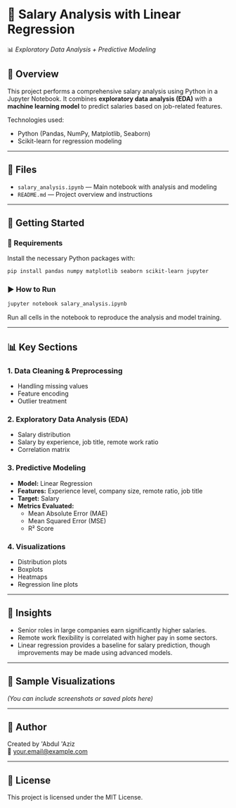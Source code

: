 # 💼 Salary Analysis with Linear Regression

📊 *Exploratory Data Analysis + Predictive Modeling*

## 🧾 Overview

This project performs a comprehensive salary analysis using Python in a Jupyter Notebook. It combines **exploratory data analysis (EDA)** with a **machine learning model** to predict salaries based on job-related features.

Technologies used:
- Python (Pandas, NumPy, Matplotlib, Seaborn)
- Scikit-learn for regression modeling

---

## 📁 Files

- `salary_analysis.ipynb` — Main notebook with analysis and modeling
- `README.md` — Project overview and instructions

---

## 🚀 Getting Started

### 🔧 Requirements

Install the necessary Python packages with:

```bash
pip install pandas numpy matplotlib seaborn scikit-learn jupyter
```

### ▶️ How to Run

```bash
jupyter notebook salary_analysis.ipynb
```

Run all cells in the notebook to reproduce the analysis and model training.

---

## 📊 Key Sections

### 1. Data Cleaning & Preprocessing
- Handling missing values
- Feature encoding
- Outlier treatment

### 2. Exploratory Data Analysis (EDA)
- Salary distribution
- Salary by experience, job title, remote work ratio
- Correlation matrix

### 3. Predictive Modeling
- **Model:** Linear Regression
- **Features:** Experience level, company size, remote ratio, job title
- **Target:** Salary
- **Metrics Evaluated:**
  - Mean Absolute Error (MAE)
  - Mean Squared Error (MSE)
  - R² Score

### 4. Visualizations
- Distribution plots
- Boxplots
- Heatmaps
- Regression line plots

---

## 🧠 Insights

- Senior roles in large companies earn significantly higher salaries.
- Remote work flexibility is correlated with higher pay in some sectors.
- Linear regression provides a baseline for salary prediction, though improvements may be made using advanced models.

---

## 📸 Sample Visualizations

*(You can include screenshots or saved plots here)*

---

## 📌 Author

Created by 'Abdul 'Aziz  
📧 your.email@example.com

---

## 📄 License

This project is licensed under the MIT License.
